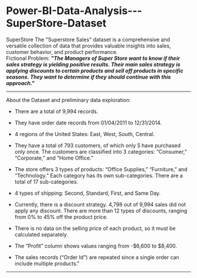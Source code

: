 # Power-BI-Data-Analysis---SuperStore-Dataset
SuperStore The "Superstore Sales" dataset is a comprehensive and versatile collection of data that provides valuable insights into sales, customer behavior, and product performance.  
Fictional Problem: ***"The Managers of Super Store want to know if their sales strategy is yielding positive results. Their main sales strategy is applying discounts to certain products and sell off products in specific seasons. They want to determine if they should continue with this approach."***
___
About the Dataset and preliminary data exploration:
- There are a total of 9,994 records.

- They have order date records from 01/04/2011 to 12/31/2014.

- 4 regions of the United States: East, West, South, Central.

- They have a total of 793 customers, of which only 5 have purchased only once. The customers are classified into 3 categories: “Consumer,” “Corporate,” and “Home Office.”

- The store offers 3 types of products: “Office Supplies,” “Furniture,” and “Technology.” Each category has its own sub-categories. There are a total of 17 sub-categories.

- 4 types of shipping: Second, Standard, First, and Same Day.

- Currently, there is a discount strategy. 4,798 out of 9,994 sales did not apply any discount. There are more than 12 types of discounts, ranging from 0% to 45% off the product price.

- There is no data on the selling price of each product, so it must be calculated separately.

- The “Profit” column shows values ranging from -$6,600 to $8,400.

- The sales records (“Order Id”) are repeated since a single order can include multiple products."
___
